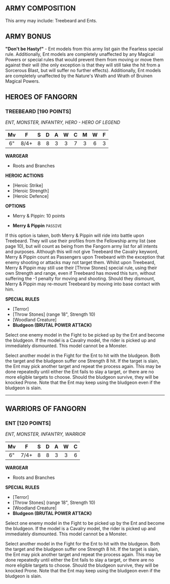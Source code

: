 ﻿## ARMY COMPOSITION

This army may include: Treebeard and Ents.

## ARMY BONUS

**"Don't be Hasty!"** - Ent models from this army list gain the Fearless special rule. Additionally, Ent models are completely unaffected by any Magical Powers or special rules that would prevent them from moving or move them against their will (the only exception is that they will still take the hit from a Sorcerous Blast, but will suffer no further effects). Additionally, Ent models are completely unaffected by the Nature's Wrath and Wrath of Bruinen Magical Powers.

## HEROES OF FANGORN

<div class="unitCard" markdown>

### TREEBEARD [190 POINTS]
*ENT, MONSTER, INFANTRY, HERO - HERO OF LEGEND*

| Mv | F | S | D | A | W | C | M | W | F |
|:----:|:----:|:---:|:---:|:---:|:---:|:---:|:-:|:-:|:-:|
| 6" | 8/4+ | 8 | 8 | 3 | 3 | 7 | 3 | 6 | 3 |

**WARGEAR**

- Roots and Branches

**HEROIC ACTIONS**

- [Heroic Strike]
- [Heroic Strength]
- [Heroic Defence]

**OPTIONS**

- Merry & Pippin: 10 points

- **Merry & Pippin** `PASSIVE`

If this option is taken, both Merry & Pippin will ride into battle upon Treebeard. They will use their profiles from the Fellowship army list (see page 10), but will count as being from the Fangorn army list for all intents and purposes. Although this will not give Treebeard the Cavalry keyword, Merry & Pippin count as Passengers upon Treebeard with the exception that enemy shooting or attacks may not target them. Whilst upon Treebeard, Merry & Pippin may still use their [Throw Stones] special rule, using their own Strength and range, even if Treebeard has moved this turn, without suffering the -1 penalty for moving and shooting. Should they dismount, Merry & Pippin may re-mount Treebeard by moving into base contact with him.

**SPECIAL RULES**

- [Terror]
- [Throw Stones] (range 18", Strength 10)
- [Woodland Creature]
- **Bludgeon (BRUTAL POWER ATTACK)**

Select one enemy model in the Fight to be picked up by the Ent and become the bludgeon. If the model is a Cavalry model, the rider is picked up and immediately dismounted. This model cannot be a Monster.

Select another model in the Fight for the Ent to hit with the bludgeon. Both the target and the bludgeon suffer one Strength 8 hit. If the target is slain, the Ent may pick another target and repeat the process again. This may be done repeatedly until either the Ent fails to slay a target, or there are no more eligible targets to choose. Should the bludgeon survive, they will be knocked Prone. Note that the Ent may keep using the bludgeon even if the bludgeon is slain.

</div>

---

## WARRIORS OF FANGORN

<div class="unitCard" markdown>

### ENT [120 POINTS]
*ENT, MONSTER, INFANTRY, WARRIOR*

| Mv | F | S | D | A | W | C |
|:----:|:----:|:---:|:---:|:---:|:---:|:---:|
| 6" | 7/4+ | 8 | 8 | 3 | 3 | 6 |

**WARGEAR**

- Roots and Branches

**SPECIAL RULES**

- [Terror]
- [Throw Stones] (range 18", Strength 10)
- [Woodland Creature]
- **Bludgeon (BRUTAL POWER ATTACK)**

Select one enemy model in the Fight to be picked up by the Ent and become the bludgeon. If the model is a Cavalry model, the rider is picked up and immediately dismounted. This model cannot be a Monster.

Select another model in the Fight for the Ent to hit with the bludgeon. Both the target and the bludgeon suffer one Strength 8 hit. If the target is slain, the Ent may pick another target and repeat the process again. This may be done repeatedly until either the Ent fails to slay a target, or there are no more eligible targets to choose. Should the bludgeon survive, they will be knocked Prone. Note that the Ent may keep using the bludgeon even if the bludgeon is slain.

</div>
